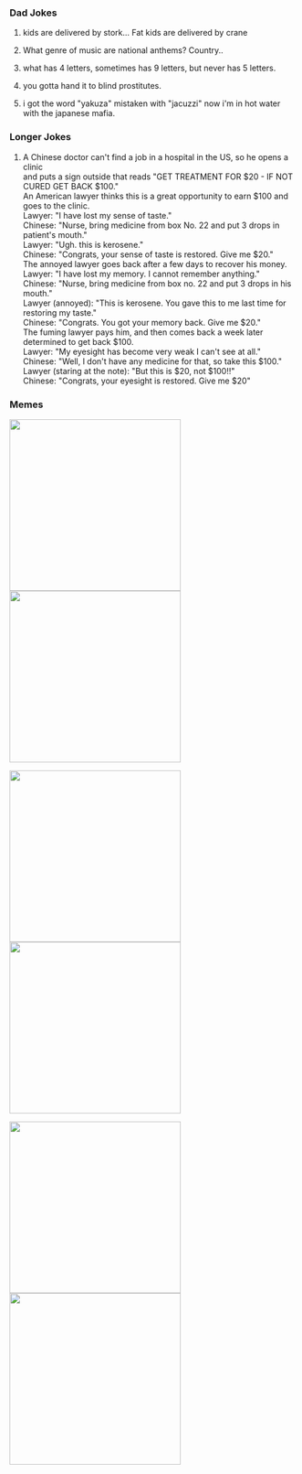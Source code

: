
### Dad Jokes

1. kids are delivered by stork... Fat kids are delivered by crane

2. What genre of music are national anthems? Country..

3. what has 4 letters, sometimes has 9 letters, but never has 5 letters.

4. you gotta hand it to blind prostitutes.

5. i got the word "yakuza" mistaken with "jacuzzi" now i'm in hot water with the japanese mafia.

### Longer Jokes

1. A Chinese doctor can't find a job in a hospital in the US, so he opens a clinic  
and puts a sign outside that reads "GET TREATMENT FOR $20 - IF NOT CURED GET BACK $100."  
An American lawyer thinks this is a great opportunity to earn $100 and goes to the clinic.  
Lawyer: "I have lost my sense of taste."  
Chinese: "Nurse, bring medicine from box No. 22 and put 3 drops in patient's mouth."  
Lawyer: "Ugh. this is kerosene."  
Chinese: "Congrats, your sense of taste is restored. Give me $20."  
The annoyed lawyer goes back after a few days to recover his money.  
Lawyer: "I have lost my memory. I cannot remember anything."  
Chinese: "Nurse, bring medicine from box no. 22 and put 3 drops in his mouth."  
Lawyer (annoyed): "This is kerosene. You gave this to me last time for restoring my taste."  
Chinese: "Congrats. You got your memory back. Give me $20."  
The fuming lawyer pays him, and then comes back a week later determined to get back $100.  
Lawyer: "My eyesight has become very weak I can't see at all."  
Chinese: "Well, I don't have any medicine for that, so take this $100."  
Lawyer (staring at the note): "But this is $20, not $100!!"  
Chinese: "Congrats, your eyesight is restored. Give me $20"


### Memes
<p float="left">
<img src="https://i.redd.it/ldy66vo1y3m51.jpg" width="300">
<img src="https://i.redd.it/b538xk4kr2m51.jpg" width="300">
</p>

<p float="left">
<img src="https://i.redd.it/80yx74nyo2m51.png" width="300">
<img src="https://i.redd.it/dgv24b0o94m51.jpg" width="300">
</p>

<p float="left">
<img src="https://i.redd.it/cxc9xjgk14m51.jpg" width="300">
<img src="https://i.redd.it/7dmz0q02h4m51.jpg" width="300">
</p>




